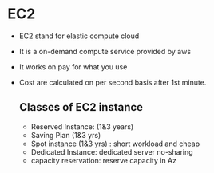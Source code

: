 # EC2
- EC2 stand for elastic compute cloud 
- It is a on-demand compute service provided by aws 
- It works on pay for what you use 
- Cost are calculated on per second basis after 1st minute.
  
  ## Classes of EC2 instance
  - Reserved Instance: (1&3 years)
  - Saving Plan (1&3 yrs) 
  - Spot instance (1&3 yrs) : short workload and cheap
  - Dedicated Instance: dedicated server no-sharing
  - capacity reservation: reserve capacity in Az
  

